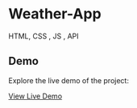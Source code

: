 # Weather-App
HTML, CSS ,  JS , API 
## Demo
Explore the live demo of the project:

[View Live Demo](https://glittery-bubblegum-f0dbd3.netlify.app/)
